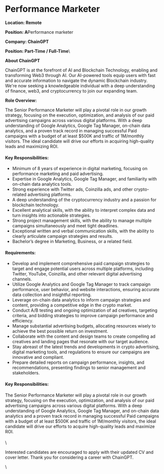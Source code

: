 # Performance Marketer

**Location: Remote**

**Position: A**Performance marketer

**Company: ChainGPT**

**Position: Part-Time / Full-Time**\


**About ChainGPT**

ChainGPT is at the forefront of AI and Blockchain Technology, enabling and transforming Web3 through AI. Our AI-powered tools equip users with fast and accurate information to navigate the dynamic Blockchain industry. We're now seeking a knowledgeable individual with a deep understanding of finance, web3, and cryptocurrency to join our expanding team.

**Role Overview:**

The Senior Performance Marketer will play a pivotal role in our growth strategy, focusing on the execution, optimization, and analysis of our paid advertising campaigns across various digital platforms. With a deep understanding of Google Analytics, Google Tag Manager, on-chain data analytics, and a proven track record in managing successful Paid campaigns with a budget of at least $500K and traffic of 1M/monthly visitors. The ideal candidate will drive our efforts in acquiring high-quality leads and maximizing ROI.

#### Key Responsibilities: 

* Minimum of 8 years of experience in digital marketing, focusing on performance marketing and paid advertising.
* Expertise in Google Analytics, Google Tag Manager, and familiarity with on-chain data analytics tools.
* Strong experience with Twitter ads, Coinzilla ads, and other crypto-related advertising platforms.
* A deep understanding of the cryptocurrency industry and a passion for blockchain technology.
* Excellent analytical skills, with the ability to interpret complex data and turn insights into actionable strategies.
* Strong project management skills, with the ability to manage multiple campaigns simultaneously and meet tight deadlines.
* Exceptional written and verbal communication skills, with the ability to clearly articulate campaign strategies and results.
* Bachelor’s degree in Marketing, Business, or a related field.

#### Requirements:

* Develop and implement comprehensive paid campaign strategies to target and engage potential users across multiple platforms, including Twitter, YouTube, Coinzilla, and other relevant digital advertising channels.
* Utilize Google Analytics and Google Tag Manager to track campaign performance, user behavior, and website interactions, ensuring accurate data collection and insightful reporting.
* Leverage on-chain data analytics to inform campaign strategies and content, providing a competitive edge in the crypto market.
* Conduct A/B testing and ongoing optimization of ad creatives, targeting criteria, and bidding strategies to improve campaign performance and efficiency.
* Manage substantial advertising budgets, allocating resources wisely to achieve the best possible return on investment.
* Collaborate with the content and design teams to create compelling ad creatives and landing pages that resonate with our target audience.
* Stay abreast of the latest trends and developments in crypto advertising, digital marketing tools, and regulations to ensure our campaigns are innovative and compliant.
* Prepare detailed reports on campaign performance, insights, and recommendations, presenting findings to senior management and stakeholders.

#### Key Responsibilities:

The Senior Performance Marketer will play a pivotal role in our growth strategy, focusing on the execution, optimization, and analysis of our paid advertising campaigns across various digital platforms. With a deep understanding of Google Analytics, Google Tag Manager, and on-chain data analytics and a proven track record in managing successful Paid campaigns with a budget of at least $500K and traffic of 1M/monthly visitors, the ideal candidate will drive our efforts to acquire high-quality leads and maximize ROI.

####

\


Interested candidates are encouraged to apply with their updated CV and cover letter. Thank you for considering a career with ChainGPT.

\
